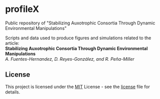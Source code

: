 # profileX
Public repository of "Stabilizing Auxotrophic Consortia Through Dynamic Environmental Manipulations"

Scripts and data used to produce figures and simulations related to the article:  
**Stabilizing Auxotrophic Consortia Through Dynamic Environmental Manipulations**  
*A. Fuentes-Hernandez, D. Reyes-González, and R. Peña-Miller*

## License

This project is licensed under the [MIT](https://choosealicense.com/licenses/mit/) License - see the [license](LICENSE) file for details. 


